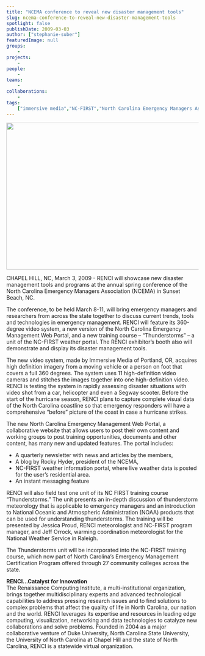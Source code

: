 ```yaml
---
title: "NCEMA conference to reveal new disaster management tools"
slug: ncema-conference-to-reveal-new-disaster-management-tools
spotlight: false
publishDate: 2009-03-03
author: ["stephanie-suber"]
featuredImage: null
groups:
    - 
projects:
    - 
people:
    - 
teams: 
    - 
collaborations:
    - 
tags:
    ["immersive media","NC-FIRST","North Carolina Emergency Managers Association (NCEMA)"]
---
```

<p><a title="RENCI's Ken Galluppi, left, talks with Doug Hoell, director of the NC Division of Emergency Management, center, and U.S. Rep. David Price of North Carolina's 4th District at last fall's NCEMA conference. The spring conference will be held March 8 - 13 in Sunset Beach." href="https://www.renci.org/wp-content/uploads/2009/03/ncema08.jpg"><img class="size-large wp-image-3136 alignnone" title="RENCI's Ken Galluppi, left, talks with Doug Hoell, director of the NC Division of Emergency Management, center, and U.S. Rep. David Price of North Carolina's 4th District at last fall's NCEMA conference. The spring conference will be held March 8 - 13 in Sunset Beach." src="https://www.renci.org/wp-content/uploads/2009/03/ncema08-630x385.jpg" alt="" width="630" height="385" /></a></p>

<p>CHAPEL HILL, NC, March 3, 2009 - RENCI will showcase new disaster management tools and programs at the annual spring conference of the North Carolina Emergency Managers Association (NCEMA) in Sunset Beach, NC.<!--more--></p>

<p>The conference, to be held March 8-11, will bring emergency managers and researchers from across the state together to discuss current trends, tools and technologies in emergency management. RENCI will feature its 360-degree video system, a new version of the North Carolina Emergency Management Web Portal, and a new training course – “Thunderstorms” – a unit of the NC-FIRST weather portal. The RENCI exhibitor’s booth also will demonstrate and display its disaster management tools.</p>

<p>The new video system, made by Immersive Media of Portland, OR, acquires high definition imagery from a moving vehicle or a person on foot that covers a full 360 degrees. The system uses 11 high-definition video cameras and stitches the images together into one high-definition video. RENCI is testing the system in rapidly assessing disaster situations with video shot from a car, helicopter and even a Segway scooter. Before the start of the hurricane season, RENCI plans to capture complete visual data of the North Carolina coastline so that emergency responders will have a comprehensive “before” picture of the coast in case a hurricane strikes.</p>

<p>The new North Carolina Emergency Management Web Portal, a collaborative website that allows users to post their own content and working groups to post training opportunities, documents and other content, has many new and updated features. The portal includes:</p>


<ul>
		<li> A quarterly newsletter with news and articles by the members, </li>
		<li>A blog by Rocky Hyder, president of the NCEMA, </li>
		<li>NC-FIRST weather information portal, where live weather data is posted for the user’s residential area. </li>
		<li>An instant messaging feature </li>
</ul>


<p>RENCI will also field test one unit of its NC FIRST training course “Thunderstorms.” The unit presents an in-depth discussion of thunderstorm meteorology that is applicable to emergency managers and an introduction to National Oceanic and Atmospheric Administration (NOAA) products that can be used for understanding thunderstorms. The training will be presented by Jessica Proud, RENCI meteorologist and NC-FIRST program manager, and Jeff Orrock, warming coordination meteorologist for the National Weather Service in Raleigh.</p>

<p>The Thunderstorms unit will be incorporated into the NC-FIRST training course, which now part of North Carolina’s Emergency Management Certification Program offered through 27 community colleges across the state.</p>

<p><strong> RENCI…Catalyst for Innovation </strong><br />
 The Renaissance Computing Institute, a multi-institutional organization, brings together multidisciplinary experts and advanced technological capabilities to address pressing research issues and to find solutions to complex problems that affect the quality of life in North Carolina, our nation and the world. RENCI leverages its expertise and resources in leading edge computing, visualization, networking and data technologies to catalyze new collaborations and solve problems. Founded in 2004 as a major collaborative venture of Duke University, North Carolina State University, the University of North Carolina at Chapel Hill and the state of North Carolina, RENCI is a statewide virtual organization.</p>
